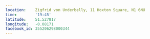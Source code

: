 ```yaml
---
location:    Zigfrid von Underbelly, 11 Hoxton Square, N1 6NU
time:        '19:45'
latitude:    51.527817
longitude:   -0.08171
facebook_id: 355206298000344
---
```

